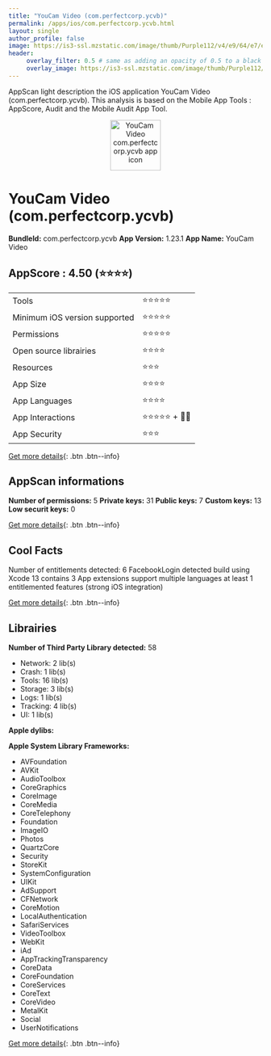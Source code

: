 ```yaml
---
title: "YouCam Video (com.perfectcorp.ycvb)"
permalink: /apps/ios/com.perfectcorp.ycvb.html
layout: single
author_profile: false
image: https://is3-ssl.mzstatic.com/image/thumb/Purple112/v4/e9/64/e7/e964e79a-dac7-3d1a-dced-af262e922f71/AppIcon-1x_U007emarketing-0-7-0-85-220.png/512x512bb.jpg
header: 
     overlay_filter: 0.5 # same as adding an opacity of 0.5 to a black background
     overlay_image: https://is3-ssl.mzstatic.com/image/thumb/Purple112/v4/e9/64/e7/e964e79a-dac7-3d1a-dced-af262e922f71/AppIcon-1x_U007emarketing-0-7-0-85-220.png/512x512bb.jpg
---
```

AppScan light description the iOS application YouCam Video (com.perfectcorp.ycvb). This analysis is based on the Mobile App Tools : AppScore, Audit and the Mobile Audit App Tool.

  
  
<div style="text-align: center;"><img src="https://is3-ssl.mzstatic.com/image/thumb/Purple112/v4/e9/64/e7/e964e79a-dac7-3d1a-dced-af262e922f71/AppIcon-1x_U007emarketing-0-7-0-85-220.png/512x512bb.jpg" width="100" height="100" alt="YouCam Video com.perfectcorp.ycvb app icon"></div>  
  
# YouCam Video (com.perfectcorp.ycvb)

**BundleId:** com.perfectcorp.ycvb
**App Version:** 1.23.1
**App Name:** YouCam Video


## AppScore : 4.50 (⭐️⭐️⭐️⭐️) 

<table>
<tr><td> Tools </td><td> ⭐️⭐️⭐️⭐️⭐️ </td></tr>
<tr><td> Minimum iOS version supported </td><td> ⭐️⭐️⭐️⭐️⭐️ </td></tr>
<tr><td> Permissions </td><td> ⭐️⭐️⭐️⭐️⭐️ </td></tr>
<tr><td> Open source librairies </td><td> ⭐️⭐️⭐️⭐️ </td></tr>
<tr><td> Resources </td><td> ⭐️⭐️⭐️ </td></tr>
<tr><td> App Size </td><td> ⭐️⭐️⭐️⭐️ </td></tr>
<tr><td> App Languages </td><td> ⭐️⭐️⭐️⭐️ </td></tr>
<tr><td> App Interactions </td><td> ⭐️⭐️⭐️⭐️⭐️ + 🌟🌟 </td></tr>
<tr><td> App Security </td><td> ⭐️⭐️⭐️ </td></tr>
</table>

[Get more details](/pricing.html){: .btn .btn--info}  
  
## AppScan informations 

**Number of permissions:** 5
**Private keys:** 31
**Public keys:** 7
**Custom keys:** 13
**Low securit keys:** 0
  
[Get more details](/pricing.html){: .btn .btn--info}

## Cool Facts

Number of entitlements detected: 6
FacebookLogin detected
build using Xcode 13
contains 3 App extensions
support multiple languages
at least 1 entitlemented features (strong iOS integration)
  
[Get more details](/pricing.html){: .btn .btn--info}

## Librairies 
**Number of Third Party Library detected:** 58
- Network: 2 lib(s)
- Crash: 1 lib(s)
- Tools: 16 lib(s)
- Storage: 3 lib(s)
- Logs: 1 lib(s)
- Tracking: 4 lib(s)
- UI: 1 lib(s)

**Apple dylibs:**


**Apple System Library Frameworks:**
- AVFoundation
- AVKit
- AudioToolbox
- CoreGraphics
- CoreImage
- CoreMedia
- CoreTelephony
- Foundation
- ImageIO
- Photos
- QuartzCore
- Security
- StoreKit
- SystemConfiguration
- UIKit
- AdSupport
- CFNetwork
- CoreMotion
- LocalAuthentication
- SafariServices
- VideoToolbox
- WebKit
- iAd
- AppTrackingTransparency
- CoreData
- CoreFoundation
- CoreServices
- CoreText
- CoreVideo
- MetalKit
- Social
- UserNotifications


  
[Get more details](/pricing.html){: .btn .btn--info}

